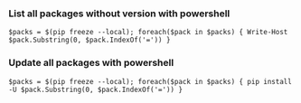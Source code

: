 ### List all packages without version with powershell
```
$packs = $(pip freeze --local); foreach($pack in $packs) { Write-Host $pack.Substring(0, $pack.IndexOf('=')) }
```

### Update all packages with powershell
```
$packs = $(pip freeze --local); foreach($pack in $packs) { pip install -U $pack.Substring(0, $pack.IndexOf('=')) }
```
